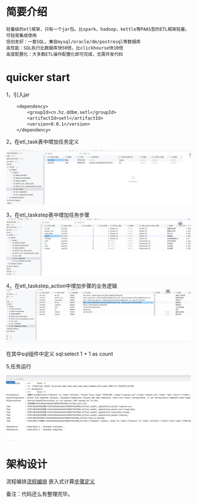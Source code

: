 # 简要介绍

    轻量级的etl框架，只有一个jar包。比spark，hadoop，kettle等PAAS型的ETL框架轻量。可轻易集成使用
    信创友好：一套SQL，兼容mysql/oracle/dm/postresql等数据库
    高性能：SQL执行比数据库快50倍，比clickhourse快10倍
    高度配置化：大多数ETL操作配置化即可完成，无需开发代码


# quicker start

1，引入jar

        <dependency> 
            <groupId>cn.hz.ddbm.setl</groupId>
            <artifactId>setl</artifactId>
            <version>0.0.1</version>
        </dependency>

2，在etl_task表中增加任务定义 
 
![任务定义](doc/task.jpg)

3，在etl_taskstep表中增加任务步骤
![步骤定义](doc/step.jpg)

4，在etl_taskstep_action中增加步骤的业务逻辑
![业务逻辑](doc/action.jpg)

在其中sql组件中定义 sql:select 1 + 1 as count

5,任务运行

![执行日志](doc/log.jpg)




# 架构设计

流程编排[流程编排](https://github.com/mmbbdddd/process-control)
嵌入式计算[步骤定义](https://gitee.com/ddddbb/GuanYa)



 备注：代码还么有整理完毕。